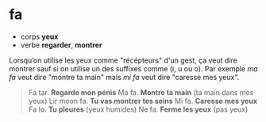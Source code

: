 # fa

- corps **yeux**
- verbe **regarder**, **montrer**

Lorsqu’on utilise les yeux comme "récépteurs" d'un gest, ça veut dire montrer sauf si on utilise un des suffixes comme (i, u ou o). Par exemple _ma fa_ veut dire "montre ta main" mais _mi fa_ veut dire "caresse mes yeux".

> Fa tar. **Regarde mon pénis**
> Ma fa. **Montre ta main** (ta main dans mes yeux)
> Lir moon fa. **Tu vas montrer tes seins**
> Mi fa. **Caresse mes yeux**
> Fa lo. **Tu pleures** (yeux humides)
> Ne fa. **Ferme les yeux** (pas yeux)
